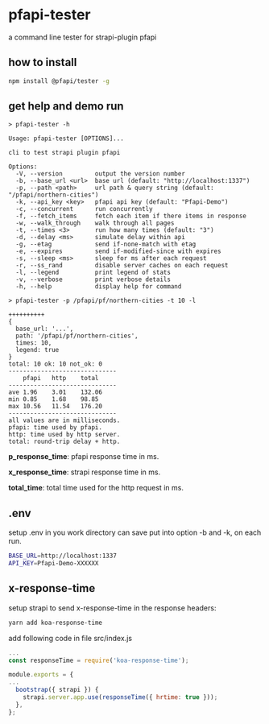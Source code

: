 # pfapi-tester

a command line tester for strapi-plugin pfapi

## how to install

```bash
npm install @pfapi/tester -g
```

## get help and demo run

```
> pfapi-tester -h

Usage: pfapi-tester [OPTIONS]...

cli to test strapi plugin pfapi

Options:
  -V, --version         output the version number
  -b, --base_url <url>  base url (default: "http://localhost:1337")
  -p, --path <path>     url path & query string (default: "/pfapi/northern-cities")
  -k, --api_key <key>   pfapi api key (default: "Pfapi-Demo")
  -c, --concurrent      run concurrently
  -f, --fetch_items     fetch each item if there items in response
  -w, --walk_through    walk through all pages
  -t, --times <3>       run how many times (default: "3")
  -d, --delay <ms>      simulate delay within api
  -g, --etag            send if-none-match with etag
  -e, --expires         send if-modified-since with expires
  -s, --sleep <ms>      sleep for ms after each request
  -r, --ss_rand         disable server caches on each request
  -l, --legend          print legend of stats
  -v, --verbose         print verbose details
  -h, --help            display help for command

> pfapi-tester -p /pfapi/pf/northern-cities -t 10 -l

++++++++++
{
  base_url: '...',
  path: '/pfapi/pf/northern-cities',
  times: 10,
  legend: true
}
total: 10 ok: 10 not_ok: 0
------------------------------
   	pfapi	http	total
------------------------------
ave	1.96	3.01	132.06
min	0.85	1.68	98.85
max	10.56	11.54	176.20
------------------------------
all values are in milliseconds.
pfapi: time used by pfapi.
http: time used by http server.
total: round-trip delay + http.
```

**p_response_time**: pfapi response time in ms.

**x_response_time**: strapi response time in ms. 

**total_time**: total time used for the http request in ms.

## .env

setup .env in you work directory can save put into option -b and -k, on each run.

```bash
BASE_URL=http://localhost:1337
API_KEY=Pfapi-Demo-XXXXXX
```

## x-response-time

setup strapi to send x-response-time in the response headers:

```bash
yarn add koa-response-time
```

add following code in file src/index.js

```javascript
...
const responseTime = require('koa-response-time');

module.exports = {
...
  bootstrap({ strapi }) {
    strapi.server.app.use(responseTime({ hrtime: true }));
  },
};
```
